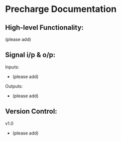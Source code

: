 # Precharge  Documentation

## High-level Functionality:

(please add)

## Signal i/p & o/p:

Inputs:

 - (please add)

Outputs:

 - (please add)

## Version Control:
v1.0

 - (please add)
